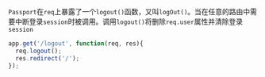 `Passport`在`req`上暴露了一个`logout()`函数，又叫`logOut()`。当在任意的路由中需要中断登录`session`时被调用。调用`logout()`将删除`req.user`属性并清除登录`session`

```js
app.get('/logout', function(req, res){
  req.logout();
  res.redirect('/');
});
```



